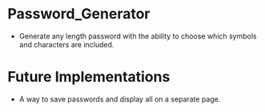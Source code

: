 # Password_Generator
- Generate any length password with the ability to choose which symbols and characters are included. 

# Future Implementations
- A way to save passwords and display all on a separate page. 
